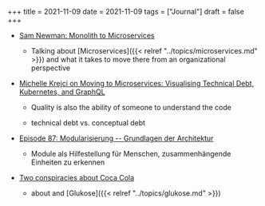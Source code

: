 +++
title = 2021-11-09
date = 2021-11-09
tags = ["Journal"]
draft = false
+++

-   [Sam Newman: Monolith to Microservices](https://www.infoq.com/podcasts/monolith-microservices/)
    -   Talking about [Microservices]({{< relref "../topics/microservices.md" >}}) and what it takes to move there from an organizational perspective
-   [Michelle Krejci on Moving to Microservices: Visualising Technical Debt, Kubernetes, and GraphQL](https://www.infoq.com/podcasts/visualising-microservices/)
    -   Quality is also the ability of someone to understand the code

    -   technical debt vs. conceptual debt

-   [Episode 87: Modularisierung -- Grundlagen der Architektur](https://www.heise.de/developer/artikel/Episode-87-Modularisierung-Grundlagen-der-Architektur-6206229.html)
    -   Module als Hilfestellung für Menschen, zusammenhängende Einheiten zu erkennen
-   [Two conspiracies about Coca Cola](https://dynomight.net/cola/)
    -   about and [Glukose]({{< relref "../topics/glukose.md" >}})
